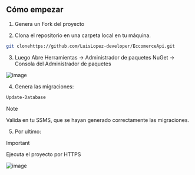 ## Cómo empezar
1. Genera un Fork del proyecto

2. Clona el repositorio en una carpeta local en tu máquina.
```bash
git clonehttps://github.com/LuisLopez-developer/EccomerceApi.git
```
3. Luego Abre Herramientas -> Administrador de paquetes NuGet -> Consola del Administrador de paquetes

![image](https://github.com/LuisLopez-developer/EccomerceApi/assets/156825396/cc0fd1a8-b982-485a-8647-f2efcf82e0c3)

4. Genera las migraciones:
```bash
Update-Database
```

> [!NOTE]
> Valida en tu SSMS, que se hayan generado correctamente las migraciones.

5. Por ultimo:
   
> [!important]
> Ejecuta el proyecto por HTTPS
> 
> ![image](https://github.com/LuisLopez-developer/EccomerceApi/assets/156825396/e67c0399-dc85-4ae0-8e2f-8d097fa115c7)
